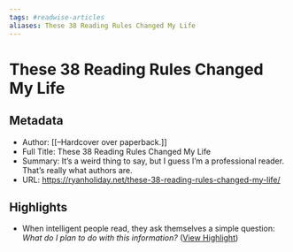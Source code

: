 ```yaml
---
tags: #readwise-articles
aliases: These 38 Reading Rules Changed My Life
---
```

# These 38 Reading Rules Changed My Life

## Metadata
- Author: [[–Hardcover over paperback.]]
- Full Title: These 38 Reading Rules Changed My Life
- Summary: It’s a weird thing to say, but I guess I’m a professional reader. That’s really what authors are.
- URL: https://ryanholiday.net/these-38-reading-rules-changed-my-life/

## Highlights
- When intelligent people read, they ask themselves a simple question: *What do I plan to do with this information?* ([View Highlight](https://read.readwise.io/read/01hafj08zebtwb50he0g6y65em))
